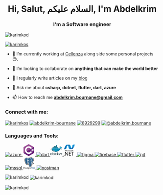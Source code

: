 <h1 align="center">Hi, Salut, السلام عليكم, I'm Abdelkrim</h1>
<h3 align="center">I'm a Software engineer</h3>

<p align="left"> <img src="https://komarev.com/ghpvc/?username=karimkod&label=Profile%20views&color=0e75b6&style=flat" alt="karimkod" /> </p>

<p align="left"> <a href="https://twitter.com/karimkos" target="blank"><img src="https://img.shields.io/twitter/follow/karimkos?logo=twitter&style=for-the-badge" alt="karimkos" /></a> </p>

- 🔭 I’m currently working at [Cellenza](https://cellenza.com) along side some personal projects 😊.

- 👯 I’m looking to collaborate on **anything that can make the world better**

- 📝 I regularly write articles on my [blog](https://abdelkrim.blog) 

- 💬 Ask me about **csharp, dotnet, flutter, dart, azure**

- 📫 How to reach me **abdelkrim.bournane@gmail.com**

<h3 align="left">Connect with me:</h3>
<p align="left">
<a href="https://twitter.com/karimkos" target="blank"><img align="center" src="https://raw.githubusercontent.com/rahuldkjain/github-profile-readme-generator/master/src/images/icons/Social/twitter.svg" alt="karimkos" height="30" width="40" /></a>
<a href="https://linkedin.com/in/abdelkrim-bournane" target="blank"><img align="center" src="https://raw.githubusercontent.com/rahuldkjain/github-profile-readme-generator/master/src/images/icons/Social/linked-in-alt.svg" alt="abdelkrim-bournane" height="30" width="40" /></a>
<a href="https://stackoverflow.com/users/8929299" target="blank"><img align="center" src="https://raw.githubusercontent.com/rahuldkjain/github-profile-readme-generator/master/src/images/icons/Social/stack-overflow.svg" alt="8929299" height="30" width="40" /></a>
<a href="https://medium.com/@abdelkrim.bournane" target="blank"><img align="center" src="https://raw.githubusercontent.com/rahuldkjain/github-profile-readme-generator/master/src/images/icons/Social/medium.svg" alt="@abdelkrim.bournane" height="30" width="40" /></a>
</p>

<h3 align="left">Languages and Tools:</h3>
<p align="left"> <a href="https://azure.microsoft.com/en-in/" target="_blank" rel="noreferrer"> <img src="https://www.vectorlogo.zone/logos/microsoft_azure/microsoft_azure-icon.svg" alt="azure" width="40" height="40"/> </a> <a href="https://www.w3schools.com/cs/" target="_blank" rel="noreferrer"> <img src="https://raw.githubusercontent.com/devicons/devicon/master/icons/csharp/csharp-original.svg" alt="csharp" width="40" height="40"/> </a> <a href="https://dart.dev" target="_blank" rel="noreferrer"> <img src="https://www.vectorlogo.zone/logos/dartlang/dartlang-icon.svg" alt="dart" width="40" height="40"/> </a> <a href="https://www.docker.com/" target="_blank" rel="noreferrer"> <img src="https://raw.githubusercontent.com/devicons/devicon/master/icons/docker/docker-original-wordmark.svg" alt="docker" width="40" height="40"/> </a> <a href="https://dotnet.microsoft.com/" target="_blank" rel="noreferrer"> <img src="https://raw.githubusercontent.com/devicons/devicon/master/icons/dot-net/dot-net-original-wordmark.svg" alt="dotnet" width="40" height="40"/> </a> <a href="https://www.figma.com/" target="_blank" rel="noreferrer"> <img src="https://www.vectorlogo.zone/logos/figma/figma-icon.svg" alt="figma" width="40" height="40"/> </a> <a href="https://firebase.google.com/" target="_blank" rel="noreferrer"> <img src="https://www.vectorlogo.zone/logos/firebase/firebase-icon.svg" alt="firebase" width="40" height="40"/> </a> <a href="https://flutter.dev" target="_blank" rel="noreferrer"> <img src="https://www.vectorlogo.zone/logos/flutterio/flutterio-icon.svg" alt="flutter" width="40" height="40"/> </a> <a href="https://git-scm.com/" target="_blank" rel="noreferrer"> <img src="https://www.vectorlogo.zone/logos/git-scm/git-scm-icon.svg" alt="git" width="40" height="40"/> </a> <a href="https://www.microsoft.com/en-us/sql-server" target="_blank" rel="noreferrer"> <img src="https://www.svgrepo.com/show/303229/microsoft-sql-server-logo.svg" alt="mssql" width="40" height="40"/> </a> <a href="https://www.postgresql.org" target="_blank" rel="noreferrer"> <img src="https://raw.githubusercontent.com/devicons/devicon/master/icons/postgresql/postgresql-original-wordmark.svg" alt="postgresql" width="40" height="40"/> </a> <a href="https://postman.com" target="_blank" rel="noreferrer"> <img src="https://www.vectorlogo.zone/logos/getpostman/getpostman-icon.svg" alt="postman" width="40" height="40"/> </a> </p>

<p><img align="left" src="https://github-readme-stats.vercel.app/api/top-langs?username=karimkod&show_icons=true&locale=en&layout=compact" alt="karimkod" /></p>

<p>&nbsp;<img align="center" src="https://github-readme-stats.vercel.app/api?username=karimkod&show_icons=true&locale=en" alt="karimkod" /></p>

<p><img align="center" src="https://github-readme-streak-stats.herokuapp.com/?user=karimkod&" alt="karimkod" /></p>

